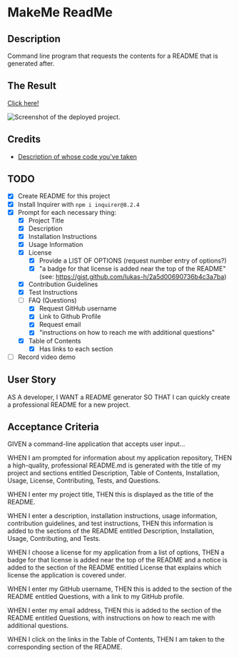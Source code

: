 # MakeMe ReadMe

## Description
Command line program that requests the contents for a README that is generated after.

## The Result
[Click here!](DEPLOYED_URL_HERE)

![Screenshot of the deployed project.](SCREENSHOT_OF_PROJECT_IN_ASSETS)

## Credits
- [Description of whose code you've taken](URL_TO_THEIR_WEBSITE_AND_OR_CODE)


## TODO
- [x] Create README for this project
- [x] Install Inquirer with `npm i inquirer@8.2.4`
- [x] Prompt for each necessary thing: 
    - [x] Project Title
    - [x] Description
    - [x] Installation Instructions
    - [x] Usage Information
    - [x] License
        - [x] Provide a LIST OF OPTIONS (request number entry of options?)
        - [x] "a badge for that license is added near the top of the README" (see: https://gist.github.com/lukas-h/2a5d00690736b4c3a7ba)
    - [x] Contribution Guidelines
    - [x] Test Instructions
    - [ ] FAQ (Questions)
        - [x] Request GitHub username
        - [x] Link to Github Profile
        - [x] Request email
        - [x] "instructions on how to reach me with additional questions"
    - [x] Table of Contents
        - [x] Has links to each section
- [ ] Record video demo

## User Story
AS A developer,
I WANT a README generator
SO THAT I can quickly create a professional README for a new project.

## Acceptance Criteria
GIVEN a command-line application that accepts user input...

WHEN I am prompted for information about my application repository,
THEN a high-quality, professional README.md is generated with the title of my project and sections entitled Description, Table of Contents, Installation, Usage, License, Contributing, Tests, and Questions.

WHEN I enter my project title,
THEN this is displayed as the title of the README.

WHEN I enter a description, installation instructions, usage information, contribution guidelines, and test instructions,
THEN this information is added to the sections of the README entitled Description, Installation, Usage, Contributing, and Tests.

WHEN I choose a license for my application from a list of options,
THEN a badge for that license is added near the top of the README and a notice is added to the section of the README entitled License that explains which license the application is covered under.

WHEN I enter my GitHub username,
THEN this is added to the section of the README entitled Questions, with a link to my GitHub profile.

WHEN I enter my email address,
THEN this is added to the section of the README entitled Questions, with instructions on how to reach me with additional questions.

WHEN I click on the links in the Table of Contents,
THEN I am taken to the corresponding section of the README.